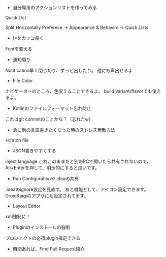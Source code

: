 * 自分専用のアクションリストを作ってみる

Quick List

Split Horizontally
Preferece -> Appearance & Behaviro -> Quick Lists

* !=をカッコ良く

Fontを変える

* 通知周り

Notification早く閉じたり、ずっと出したり。
他にも声出せるよ

* File Color

ナビゲーターのところ、色変えることできるよ。
build variant/flavorでも使えるよ。

* Kotlinのファイルフォーマット忘れ防止

これはgit commitのことかな？（忘れたw）

* 急に別の言語書きたくなった時のストレス発散方法

scratch file

* JSON書きやすくする

inject language
これこのままだと別のPCで開いたら共有されないので、Alt+Enterを押して、明示的にすると良いです。

* Run Configurationや.ideaの共有

.ideaのignore設定を見直す。
あと機能として、アイコン設定できます。DroidKaigiのアプリにも設定されてます。

* Layout Editor

xml強制に！

* Pluginのインストールの強制

プロジェクトの必須plugin指定できる

* 時間あれば、Find Pull Request紹介
